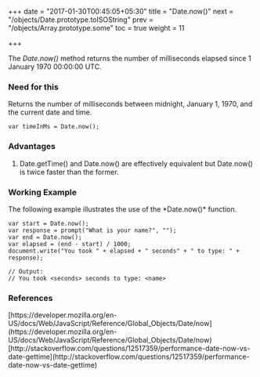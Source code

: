 +++
date = "2017-01-30T00:45:05+05:30"
title = "Date.now()"
next = "/objects/Date.prototype.toISOString"
prev = "/objects/Array.prototype.some"
toc = true
weight = 11

+++

The *Date.now()* method returns the number of milliseconds elapsed since 1 January 1970 00:00:00 UTC.

<h3>Need for this</h3>
Returns the number of milliseconds between midnight, January 1, 1970, and the current date and time.


    var timeInMs = Date.now();

<h3>Advantages</h3>
<ol>
  <li>Date.getTime() and Date.now() are effectively equivalent but Date.now() is twice faster than the former. 
  </li>
</ol>


<h3>Working Example</h3>
The following example illustrates the use of the *Date.now()* function.

	var start = Date.now();
	var response = prompt("What is your name?", "");
	var end = Date.now();
	var elapsed = (end - start) / 1000;
	document.write("You took " + elapsed + " seconds" + " to type: " + response);
	
	// Output:
	// You took <seconds> seconds to type: <name>

<h3>References</h3>
[https://developer.mozilla.org/en-US/docs/Web/JavaScript/Reference/Global_Objects/Date/now](https://developer.mozilla.org/en-US/docs/Web/JavaScript/Reference/Global_Objects/Date/now)<br/>
[http://stackoverflow.com/questions/12517359/performance-date-now-vs-date-gettime](http://stackoverflow.com/questions/12517359/performance-date-now-vs-date-gettime)

